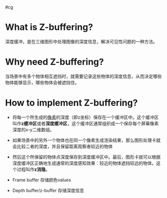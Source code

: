 #cg 

# What is Z-buffering?

深度缓冲，是在三维图形中处理图像的深度信息，解决可见性问题的一种方法。

# Why need Z-buffering?

当场景中有多个物体相互遮挡时，就需要记录这些物体的深度信息，从而决定哪些物体能够显示，哪些物体会被遮挡住。

# How to implement Z-buffering?

- 将每一个所生成的[像素](https://zh.wikipedia.org/wiki/%E5%83%8F%E7%B4%A0 "像素")的深度（即z坐标）保存在一个缓冲区中。这个缓冲区叫作**z缓冲区**或者**深度缓冲区**，这个缓冲区通常组织成一个保存每个屏幕像素深度的x-y二维数组。
- 如果场景中的另外一个物体也在同一个像素生成渲染结果，那么图形处理卡就会比较二者的深度，并且保留距离观察者较近的物体
- 然后这个所保留的物体点深度保存到深度缓冲区中。最后，图形卡就可以根据深度缓冲区正确地生成通常的深度感知效果：较近的物体遮挡较远的物体。这个过程叫作**z消隐**。

- Frame buffer 存储颜色values
- Depth buffer/z-buffer 存储深度信息


